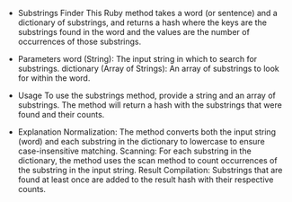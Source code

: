 - Substrings Finder
This Ruby method takes a word (or sentence) and a dictionary of substrings, and returns a hash where the keys are the substrings found in the word and the values are the number of occurrences of those substrings.

- Parameters
word (String): The input string in which to search for substrings.
dictionary (Array of Strings): An array of substrings to look for within the word.

- Usage
To use the substrings method, provide a string and an array of substrings. The method will return a hash with the substrings that were found and their counts.

- Explanation
Normalization: The method converts both the input string (word) and each substring in the dictionary to lowercase to ensure case-insensitive matching.
Scanning: For each substring in the dictionary, the method uses the scan method to count occurrences of the substring in the input string.
Result Compilation: Substrings that are found at least once are added to the result hash with their respective counts.
